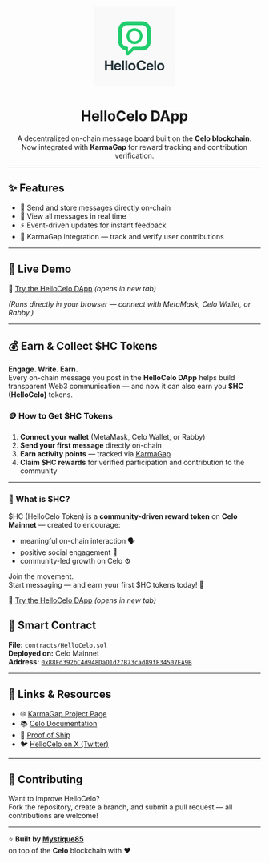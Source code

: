 <div align="center">
  <img src="logohellocelo.png" alt="HelloCelo Logo" width="160" />
  <h1>HelloCelo DApp</h1>
  <p>
    A decentralized on-chain message board built on the <strong>Celo blockchain</strong>.<br/>
    Now integrated with <strong>KarmaGap</strong> for reward tracking and contribution verification.
  </p>
</div>

---

## ✨ Features
- 📨 Send and store messages directly on-chain  
- 👀 View all messages in real time  
- ⚡ Event-driven updates for instant feedback  
- 🎯 KarmaGap integration — track and verify user contributions

---

## 🚀 Live Demo
🔗 [Try the HelloCelo DApp](https://hello-celo-v2.vercel.app/) _(opens in new tab)_

*(Runs directly in your browser — connect with MetaMask, Celo Wallet, or Rabby.)*

---

## 💰 Earn & Collect $HC Tokens

  <p>
    <strong>Engage. Write. Earn.</strong><br/>
    Every on-chain message you post in the <b>HelloCelo DApp</b> helps build transparent Web3 communication — 
    and now it can also earn you <strong>$HC (HelloCelo)</strong> tokens.
  </p>
</div>

### 🪙 How to Get $HC Tokens
1. **Connect your wallet** (MetaMask, Celo Wallet, or Rabby)  
2. **Send your first message** directly on-chain  
3. **Earn activity points** — tracked via <a href="https://gap.karmahq.xyz/project/hellocelo" target="_blank" rel="noopener noreferrer">KarmaGap</a>  
4. **Claim $HC rewards** for verified participation and contribution to the community  

---

### 💎 What is $HC?
$HC (HelloCelo Token) is a **community-driven reward token** on **Celo Mainnet** — created to encourage:
- meaningful on-chain interaction 🗣️  
- positive social engagement 🌱  
- community-led growth on Celo ⚙️  

Join the movement.  
Start messaging — and earn your first $HC tokens today! 🚀  

🔗 [Try the HelloCelo DApp](https://hello-celo-v2.vercel.app/) _(opens in new tab)_

## 🧾 Smart Contract
**File:** `contracts/HelloCelo.sol`  
**Deployed on:** Celo Mainnet  
**Address:** [`0x88Fd392bC4d948DaD1d27B73cad89fF34507EA9B`](https://celo.blockscout.com/address/0x88Fd392bC4d948DaD1d27B73cad89fF34507EA9B?tab=contract)

---

## 🔗 Links & Resources
- 🌐 [KarmaGap Project Page](https://gap.karmahq.xyz/project/hellocelo)  
- 📚 [Celo Documentation](https://docs.celo.org/)  
- 🧠 [Proof of Ship](https://github.com/celo-org/Proof-of-Ship)
- 🐦 [HelloCelo on X (Twitter)](https://x.com/HelloCelo_HC)

---

## 🤝 Contributing
Want to improve HelloCelo?  
Fork the repository, create a branch, and submit a pull request — all contributions are welcome!

---

⭐ **Built by [Mystique85](https://github.com/Mystique85)**  
on top of the **Celo** blockchain with ❤️
